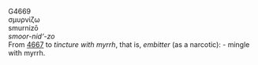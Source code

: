 <body>
  <p>G4669<br>  σμυρνίζω  <br> smurnizō  <br><i>smoor-nid‘-zo </i><br>From <a href="g4667.htm">4667</a>  to <i>tincture</i> <i>with</i> <i>myrrh</i>, that is, <i>embitter</i> (as a narcotic): - mingle with myrrh.<br></p>
 </body>